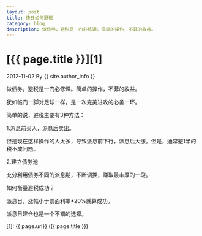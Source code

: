 ```yaml
---
layout: post
title: 债券如何避税
category: blog
description: 做债券，避税是一门必修课。简单的操作，不菲的收益。
---
```


# [{{ page.title }}][1]
2012-11-02 By {{ site.author_info }}

做债券，避税是一门必修课。简单的操作，不菲的收益。<br/>

犹如临门一脚对足球一样，是一次完美进攻的必备一环。<br/>

 

简单的说，避税主要有3种方法：<br/>

1.派息前买入，派息后卖出。<br/>

但是现在这样操作的人太多，导致派息前下行，派息后大涨。但是，通常避1半的税不成问题。<br/>

2.建立债券池<br/>

充分利用债券不同的派息期，不断调换，赚取最丰厚的一段。<br/>

 

如何衡量避税成功？<br/>

派息日，涨幅小于票面利率*20%就算成功。<br/>

派息日建仓也是一个不错的选择。<br/>


[BeiYuu]:    http://beiyuu.com  "BeiYuu"
[1]:    {{ page.url}}  ({{ page.title }})
